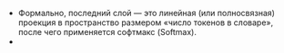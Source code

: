- Формально, последний слой — это линейная (или полносвязная) проекция в пространство размером «число токенов в словаре», после чего применяется софтмакс (Softmax).
- 
